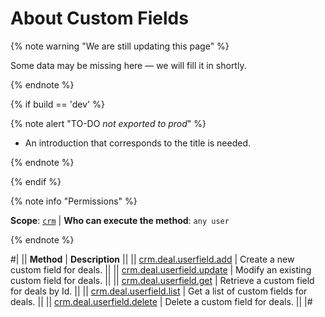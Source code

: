# About Custom Fields

{% note warning "We are still updating this page" %}

Some data may be missing here — we will fill it in shortly.

{% endnote %}

{% if build == 'dev' %}

{% note alert "TO-DO _not exported to prod_" %}

- An introduction that corresponds to the title is needed.

{% endnote %}

{% endif %}

{% note info "Permissions" %}

**Scope**: [`crm`](../../../scopes/permissions.md) | **Who can execute the method**: `any user`

{% endnote %}

#|
|| **Method** | **Description** ||
|| [crm.deal.userfield.add](./crm-deal-userfield-add.md) | Create a new custom field for deals. ||
|| [crm.deal.userfield.update](./crm-deal-userfield-update.md) | Modify an existing custom field for deals. ||
|| [crm.deal.userfield.get](./crm-deal-userfield-get.md) | Retrieve a custom field for deals by Id. ||
|| [crm.deal.userfield.list](./crm-deal-userfield-list.md) | Get a list of custom fields for deals. ||
|| [crm.deal.userfield.delete](./crm-deal-userfield-delete.md) | Delete a custom field for deals. ||
|#